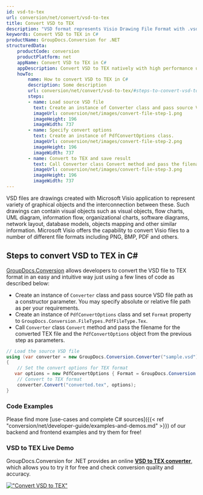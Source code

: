 ```yaml
---
id: vsd-to-tex
url: conversion/net/convert/vsd-to-tex
title: Convert VSD to TEX
description: "VSD format represents Visio Drawing File Format with .vsd extension. Learn how to convert VSD to TEX file programmatically in C# language using GroupDocs.Conversion for .NET library."
keywords: Convert VSD to TEX in C#
productName: GroupDocs.Conversion for .NET
structuredData:
    productCode: conversion
    productPlatform: net
    appName: Convert VSD to TEX in C#
    appDescription: Convert VSD to TEX natively with high performance using C# language and server side GroupDocs.Conversion for .NET APIs, without the use of any software like Microsoft or Open Office.
    howTo:
        name: How to convert VSD to TEX in C# 
        description: Some description
        url: conversion/net/convert/vsd-to-tex/#steps-to-convert-vsd-to-tex-in-c
        steps:
        - name: Load source VSD file 
          text: Create an instance of Converter class and pass source VSD file path as a constructor parameter. You may specify absolute or relative file path as per your requirements. 
          imageUrl: conversion/net/images/convert-file-step-1.png
          imageHeight: 196
          imageWidth: 737
        - name: Specify convert options 
          text: Create an instance of PdfConvertOptions class.
          imageUrl: conversion/net/images/convert-file-step-2.png
          imageHeight: 196
          imageWidth: 737
        - name: Convert to TEX and save result 
          text: Call Converter class Convert method and pass the filename for the converted HTML file and the PdfConvertOptions object from the previous step as parameters.
          imageUrl: conversion/net/images/convert-file-step-3.png
          imageHeight: 196
          imageWidth: 737
---
```


VSD files are drawings created with Microsoft Visio application to represent variety of graphical objects and the interconnection between these. Such drawings can contain visual objects such as visual objects, flow charts, UML diagram, information flow, organizational charts, software diagrams, network layout, database models, objects mapping and other similar information. Microsoft Visio offers the capability to convert Visio files to a number of different file formats including PNG, BMP, PDF and others.

## Steps to convert VSD to TEX in C#

[GroupDocs.Conversion](https://products.groupdocs.com/conversion/net) allows developers to convert the VSD file to TEX format in an easy and intuitive way just using a few lines of code as described below:

* Create an instance of `Converter` class and pass source VSD file path as a constructor parameter. You may specify absolute or relative file path as per your requirements. 
* Create an instance of `PdfConvertOptions` class and set `Format` property to `GroupDocs.Conversion.FileTypes.PdfFileType.Tex`.
* Call `Converter` class `Convert` method and pass the filename for the converted TEX file and the `PdfConvertOptions` object from the previous step as parameters.

```csharp
// Load the source VSD file
using (var converter = new GroupDocs.Conversion.Converter("sample.vsd"))
{
    // Set the convert options for TEX format
   var options = new PdfConvertOptions { Format = GroupDocs.Conversion.FileTypes.PdfFileType.Tex };
    // Convert to TEX format
    converter.Convert("converted.tex", options);
}
```

### Code Examples

Please find more [use-cases and complete C# sources]({{< ref "conversion/net/developer-guide/examples-and-demos.md" >}}) of our backend and frontend examples and try them for free!

### VSD to TEX Live Demo

GroupDocs.Conversion for .NET provides an online [**VSD to TEX converter**](https://products.groupdocs.app/conversion/vsd-to-tex), which allows you to try it for free and check conversion quality and accuracy.

[!["Convert VSD to TEX"](conversion/net/images/convert-to-tex/convert-vsd-to-tex.png)](https://products.groupdocs.app/conversion/vsd-to-tex)